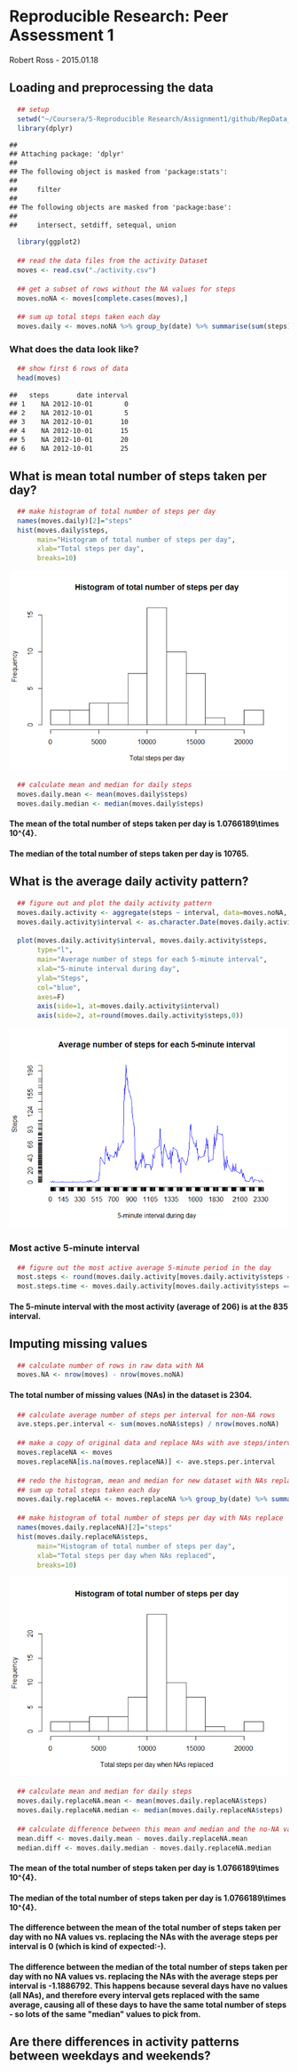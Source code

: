 # Reproducible Research: Peer Assessment 1
Robert Ross - 2015.01.18


## Loading and preprocessing the data


```r
  ## setup
  setwd("~/Coursera/5-Reproducible Research/Assignment1/github/RepData_PeerAssessment1")
  library(dplyr)
```

```
## 
## Attaching package: 'dplyr'
## 
## The following object is masked from 'package:stats':
## 
##     filter
## 
## The following objects are masked from 'package:base':
## 
##     intersect, setdiff, setequal, union
```

```r
  library(ggplot2)
  
  ## read the data files from the activity Dataset
  moves <- read.csv("./activity.csv")
  
  ## get a subset of rows without the NA values for steps
  moves.noNA <- moves[complete.cases(moves),]
  
  ## sum up total steps taken each day
  moves.daily <- moves.noNA %>% group_by(date) %>% summarise(sum(steps))
```

### What does the data look like?


```r
  ## show first 6 rows of data
  head(moves)  
```

```
##   steps       date interval
## 1    NA 2012-10-01        0
## 2    NA 2012-10-01        5
## 3    NA 2012-10-01       10
## 4    NA 2012-10-01       15
## 5    NA 2012-10-01       20
## 6    NA 2012-10-01       25
```

## What is mean total number of steps taken per day?


```r
  ## make histogram of total number of steps per day
  names(moves.daily)[2]="steps"
  hist(moves.daily$steps, 
       main="Histogram of total number of steps per day", 
       xlab="Total steps per day",
       breaks=10)
```

![](PA1_template_files/figure-html/unnamed-chunk-3-1.png) 

```r
  ## calculate mean and median for daily steps
  moves.daily.mean <- mean(moves.daily$steps)
  moves.daily.median <- median(moves.daily$steps)
```

#### The mean of the total number of steps taken per day is 1.0766189\times 10^{4}.


#### The median of the total number of steps taken per day is 10765.





## What is the average daily activity pattern?


```r
  ## figure out and plot the daily activity pattern
  moves.daily.activity <- aggregate(steps ~ interval, data=moves.noNA, mean)
  moves.daily.activity$interval <- as.character.Date(moves.daily.activity$interval)

  plot(moves.daily.activity$interval, moves.daily.activity$steps, 
       type="l", 
       main="Average number of steps for each 5-minute interval",
       xlab="5-minute interval during day", 
       ylab="Steps", 
       col="blue", 
       axes=F)
       axis(side=1, at=moves.daily.activity$interval)
       axis(side=2, at=round(moves.daily.activity$steps,0))
```

![](PA1_template_files/figure-html/unnamed-chunk-4-1.png) 

### Most active 5-minute interval



```r
  ## figure out the most active average 5-minute period in the day
  most.steps <- round(moves.daily.activity[moves.daily.activity$steps == max(moves.daily.activity$steps), 2],0)
  most.steps.time <- moves.daily.activity[moves.daily.activity$steps == max(moves.daily.activity$steps), 1]
```

#### The 5-minute interval with the most activity (average of 206)     is at the  835 interval.




## Imputing missing values


```r
  ## calculate number of rows in raw data with NA
  moves.NA <- nrow(moves) - nrow(moves.noNA)
```

#### The total number of missing values (NAs) in the dataset is 2304.



```r
  ## calculate average number of steps per interval for non-NA rows
  ave.steps.per.interval <- sum(moves.noNA$steps) / nrow(moves.noNA)

  ## make a copy of original data and replace NAs with ave steps/interval
  moves.replaceNA <- moves
  moves.replaceNA[is.na(moves.replaceNA)] <- ave.steps.per.interval

  ## redo the histogram, mean and median for new dataset with NAs replaced
  ## sum up total steps taken each day
  moves.daily.replaceNA <- moves.replaceNA %>% group_by(date) %>% summarise(sum(steps))

  ## make histogram of total number of steps per day with NAs replace
  names(moves.daily.replaceNA)[2]="steps"
  hist(moves.daily.replaceNA$steps, 
       main="Histogram of total number of steps per day", 
       xlab="Total steps per day when NAs replaced",
       breaks=10)
```

![](PA1_template_files/figure-html/unnamed-chunk-7-1.png) 

```r
  ## calculate mean and median for daily steps
  moves.daily.replaceNA.mean <- mean(moves.daily.replaceNA$steps)
  moves.daily.replaceNA.median <- median(moves.daily.replaceNA$steps)

  ## calculate difference between this mean and median and the no-NA values
  mean.diff <- moves.daily.mean - moves.daily.replaceNA.mean
  median.diff <- moves.daily.median - moves.daily.replaceNA.median
```

#### The mean of the total number of steps taken per day is 1.0766189\times 10^{4}.


#### The median of the total number of steps taken per day is 1.0766189\times 10^{4}.


#### The difference between the mean of the total number of steps taken per day with no NA values vs. replacing the NAs with the average steps per interval is 0 (which is kind of expected:-).


#### The difference between the median of the total number of steps taken per day with no NA values vs. replacing the NAs with the average steps per interval is -1.1886792. This happens because several days have no values (all NAs), and therefore every interval gets replaced with the same average, causing all of these days to have the same total number of steps - so lots of the same "median" values to pick from.




## Are there differences in activity patterns between weekdays and weekends?
